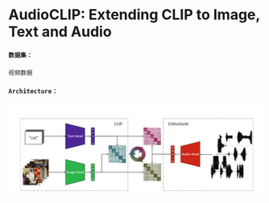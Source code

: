# AudioCLIP: Extending CLIP to Image, Text and Audio

#### `数据集：`

`视频数据`

#### `Architecture：`

<img src=".\Architecture.jpg" style="zoom:50%;" align="left"/>